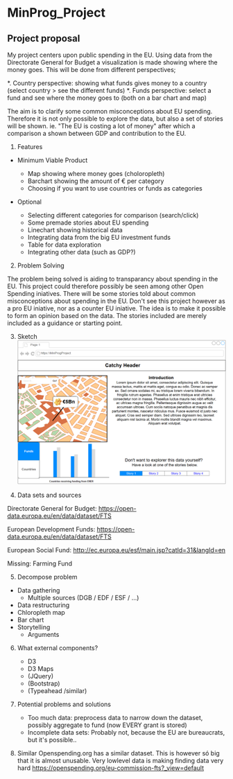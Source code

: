 # MinProg_Project

## Project proposal
My project centers upon public spending in the EU. Using data from the Directorate General for Budget a visualization is made showing where the money goes. This will be done from different perspectives;

*. Country perspective: showing what funds gives money to a country (select country > see the different funds)
*. Funds perspective: select a fund and see where the money goes to (both on a bar chart and map)

The aim is to clarify some common misconceptions about EU spending. Therefore it is not only possible to explore the data, but also a set of stories will be shown. ie. "The EU is costing a lot of money" after which a comparison a shown between GDP and contribution to the EU.

1. Features
* Minimum Viable Product
	* Map showing where money goes (choloropleth)
	* Barchart showing the amount of € per category
	* Choosing if you want to use countries or funds as categories

* Optional
	* Selecting different categories for comparison (search/click)
	* Some premade stories about EU spending
	* Linechart showing historical data
	* Integrating data from the big EU investment funds
	* Table for data exploration
	* Integrating other data (such as GDP?)

2. Problem Solving

The problem being solved is aiding to transparancy about spending in the EU. This project could therefore possibly be seen among other Open Spending iniatives.
There will be some stories told about common misconceptions about spending in the EU. Don't see this project however as a pro EU iniative, nor as a counter EU iniative. The idea is to make it possible to form an opinion based on the data. The stories included are merely included as a guidance or starting point.


3. Sketch
![Designsketch](/doc/mockup1.png)

4. Data sets and sources

Directorate General for Budget: https://open-data.europa.eu/en/data/dataset/FTS

European Development Funds: https://open-data.europa.eu/en/data/dataset/FTS

European Social Fund: http://ec.europa.eu/esf/main.jsp?catId=31&langId=en

Missing: Farming Fund



5. Decompose problem
 * Data gathering
 	* Multiple sources (DGB / EDF / ESF / ...)
 * Data restructuring
 * Chloropleth map
 * Bar chart
 * Storytelling
 	* Arguments


6. What external components?
	* D3
	* D3 Maps
	* (JQuery)
	* (Bootstrap)
	* (Typeahead /similar)


7. Potential problems and solutions
	* Too much data: preprocess data to narrow down the dataset, possibly aggregate to fund (now EVERY grant is stored)
	* Incomplete data sets: Probably not, because the EU are bureaucrats, but it's possible..

8. Similar
Openspending.org has a similar dataset. This is however só big that it is almost unusable. Very lowlevel data is making finding data very hard
https://openspending.org/eu-commission-fts?_view=default